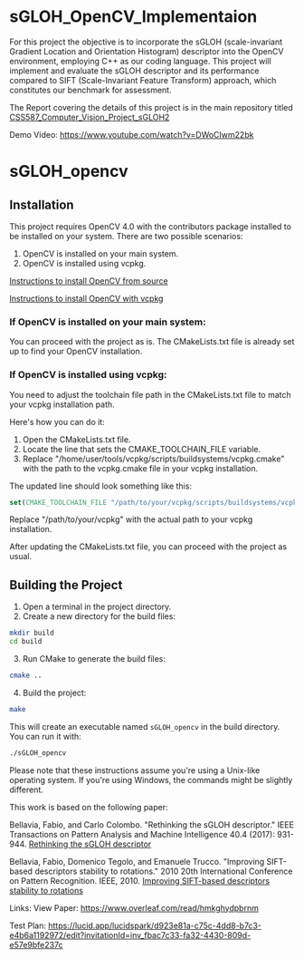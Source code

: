 # sGLOH_OpenCV_Implementaion

For this project the objective is to incorporate the sGLOH (scale-invariant Gradient Location and Orientation Histogram) descriptor into the OpenCV environment, employing C++ as our coding language. This project will implement and evaluate the sGLOH descriptor and its performance compared to SIFT (Scale-Invariant Feature Transform) approach, which constitutes our benchmark for assessment.

The Report covering the details of this project is in the main repository titled [CSS587_Computer_Vision_Project_sGLOH2](https://github.com/F-Sossi/sGLOH2-OpenCV-Implementation/blob/master/CSS587_Computer_Vision_Project_sGLOH2.pdf)

Demo Video:  https://www.youtube.com/watch?v=DWoCIwm22bk

# sGLOH_opencv

## Installation

This project requires OpenCV 4.0 with the contributors package installed to be installed on your system. There are two possible scenarios:

1. OpenCV is installed on your main system.
2. OpenCV is installed using vcpkg.

[Instructions to install OpenCV from source](https://docs.opencv.org/4.x/d7/d9f/tutorial_linux_install.html)

[Instructions to install OpenCV  with vcpkg](https://vcpkg.io/en/)

### If OpenCV is installed on your main system:

You can proceed with the project as is. The CMakeLists.txt file is already set up to find your OpenCV installation.

### If OpenCV is installed using vcpkg:

You need to adjust the toolchain file path in the CMakeLists.txt file to match your vcpkg installation path.

Here's how you can do it:

1. Open the CMakeLists.txt file.
2. Locate the line that sets the CMAKE_TOOLCHAIN_FILE variable.
3. Replace "/home/user/tools/vcpkg/scripts/buildsystems/vcpkg.cmake" with the path to the vcpkg.cmake file in your vcpkg installation.

The updated line should look something like this:

```cmake
set(CMAKE_TOOLCHAIN_FILE "/path/to/your/vcpkg/scripts/buildsystems/vcpkg.cmake" CACHE STRING "Vcpkg toolchain file")
```

Replace "/path/to/your/vcpkg" with the actual path to your vcpkg installation.

After updating the CMakeLists.txt file, you can proceed with the project as usual.

## Building the Project

1. Open a terminal in the project directory.
2. Create a new directory for the build files:

```bash
mkdir build
cd build
```

3. Run CMake to generate the build files:

```bash
cmake ..
```

4. Build the project:

```bash
make
```

This will create an executable named `sGLOH_opencv` in the build directory. You can run it with:

```bash
./sGLOH_opencv
```

Please note that these instructions assume you're using a Unix-like operating system. If you're using Windows, the commands might be slightly different.


 This work is based on the following paper:
 
 Bellavia, Fabio, and Carlo Colombo. "Rethinking the sGLOH descriptor." IEEE Transactions on Pattern Analysis and Machine Intelligence 40.4 (2017): 931-944. 
 [Rethinking the sGLOH descriptor](https://ieeexplore.ieee.org/abstract/document/7911291?casa_token=cPjrrbMCyMEAAAAA:y7ygHc5iHk5N01iA9LYfI_DGw7Y2smUGPRA4fLjWmHsUotf5mr3KL-OS1igD03gTqZlvTYpS)

 
 Bellavia, Fabio, Domenico Tegolo, and Emanuele Trucco. "Improving SIFT-based descriptors stability to rotations." 2010 20th International Conference on Pattern Recognition. IEEE, 2010.
[Improving SIFT-based descriptors stability to rotations](https://ieeexplore.ieee.org/abstract/document/5597547?casa_token=v7UJgCRktggAAAAA:FtfCL8Fr0UTIOseEbSiePHaIYakTIHQgPGZygFYYPXw5Xo-2KjrvKnwiMkAGR_2BTsmrQSY5)

Links: 
View Paper: https://www.overleaf.com/read/hmkghydpbrnm

Test Plan: https://lucid.app/lucidspark/d923e81a-c75c-4dd8-b7c3-e4b6a1192972/edit?invitationId=inv_fbac7c33-fa32-4430-809d-e57e9bfe237c
